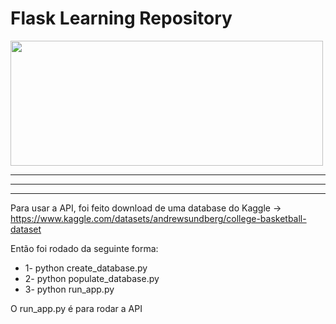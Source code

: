 # Flask Learning Repository

<img src="https://i.imgur.com/ahjHe3h.jpeg" width="500" height="200">

---

***

___

Para usar a API, foi feito download de uma database do Kaggle -> https://www.kaggle.com/datasets/andrewsundberg/college-basketball-dataset

Então foi rodado da seguinte forma:
* 1- python create_database.py
* 2- python populate_database.py 
* 3- python run_app.py 

O run_app.py é para rodar a API
